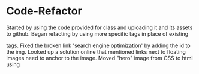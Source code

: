# Code-Refactor

Started by using the code provided for class and uploading it and its assets to github.
Began refacting by using more specific tags in place of existing <div> tags. 
Fixed the broken link 'search engine optimization' by adding the id to the img. Looked up a solution online that mentioned links next to floating images need to anchor to the image. 
Moved "hero" image from CSS to html using <img>
